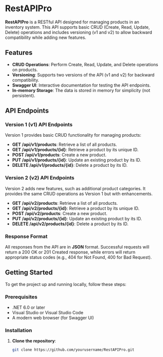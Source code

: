 # RestAPIPro

**RestAPIPro** is a RESTful API designed for managing products in an inventory system. This API supports basic CRUD (Create, Read, Update, Delete) operations and includes versioning (v1 and v2) to allow backward compatibility while adding new features.

## Features

- **CRUD Operations**: Perform Create, Read, Update, and Delete operations on products.
- **Versioning**: Supports two versions of the API (v1 and v2) for backward compatibility.
- **Swagger UI**: Interactive documentation for testing the API endpoints.
- **In-memory Storage**: The data is stored in memory for simplicity (not persistent).

## API Endpoints

### Version 1 (v1) API Endpoints

Version 1 provides basic CRUD functionality for managing products:

- **GET /api/v1/products**: Retrieve a list of all products.
- **GET /api/v1/products/{id}**: Retrieve a product by its unique ID.
- **POST /api/v1/products**: Create a new product.
- **PUT /api/v1/products/{id}**: Update an existing product by its ID.
- **DELETE /api/v1/products/{id}**: Delete a product by its ID.

### Version 2 (v2) API Endpoints

Version 2 adds new features, such as additional product categories. It provides the same CRUD operations as Version 1 but with enhancements.

- **GET /api/v2/products**: Retrieve a list of all products.
- **GET /api/v2/products/{id}**: Retrieve a product by its unique ID.
- **POST /api/v2/products**: Create a new product.
- **PUT /api/v2/products/{id}**: Update an existing product by its ID.
- **DELETE /api/v2/products/{id}**: Delete a product by its ID.

### Response Format

All responses from the API are in **JSON** format. Successful requests will return a 200 OK or 201 Created response, while errors will return appropriate status codes (e.g., 404 for Not Found, 400 for Bad Request).

## Getting Started

To get the project up and running locally, follow these steps:

### Prerequisites

- .NET 6.0 or later
- Visual Studio or Visual Studio Code
- A modern web browser (for Swagger UI)

### Installation

1. **Clone the repository**:

   ```bash
   git clone https://github.com/yourusername/RestAPIPro.git
   ```
